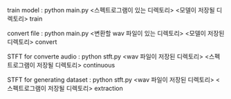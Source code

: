 ﻿train model : python main.py <스펙트로그램이 있는 디렉토리> <모델이 저장될 디렉토리> train

convert file : python main.py <변환할 wav 파일이 있는 디렉토리> <모델이 저장된 디렉토리> convert

STFT for converte audio : python stft.py <wav 파일이 저장된 디렉토리> <스펙트로그램이 저장될 디렉토리> continuous

STFT for generating dataset : python stft.py <wav 파일이 저장된 디렉토리> <스펙트로그램이 저장될 디렉토리> extraction